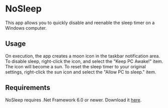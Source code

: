 # NoSleep
This app allows you to quickly disable and reenable the sleep timer on a Windows computer. 

## Usage
On execution, the app creates a moon icon in the taskbar notification area. To disable sleep, right-click the icon, and select the "Keep PC Awake!" item. The icon will become a sun. 
To reset the sleep timer to your original settings, right-click the sun icon and select the "Allow PC to sleep." item.

## Requirements
NoSleep requires .Net Framework 6.0 or newer. Download it [here](https://dotnet.microsoft.com/en-us/download/dotnet/6.0).
